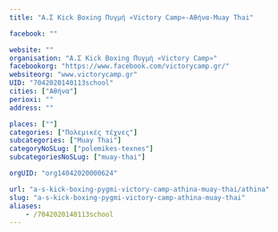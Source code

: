 ```yaml
---
title: "Α.Σ Kick Boxing Πυγμή «Victory Camp»-Αθήνα-Muay Thai"

facebook: ""

website: ""
organisation: "Α.Σ Kick Boxing Πυγμή «Victory Camp»"
facebookorg: "https://www.facebook.com/victorycamp.gr/"
websiteorg: "www.victorycamp.gr"
UID: "7042020140113school"
cities: ["Αθήνα"]
perioxi: ""
address: ""

places: [""]
categories: ["Πολεμικές τέχνες"]
subcategories: ["Muay Thai"]
categoryNoSLug: ["polemikes-texnes"]
subcategoriesNoSLug: ["muay-thai"]

orgUID: "org14042020000624"

url: "a-s-kick-boxing-pygmi-victory-camp-athina-muay-thai/athina"
slug: "a-s-kick-boxing-pygmi-victory-camp-athina-muay-thai"
aliases:
    - /7042020140113school
---
```





